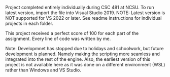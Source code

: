 Project completed entirely individually during CSC 481 at NCSU.
To run latest version, import the file into Visual Studio 2019. 
NOTE: Latest version is NOT supported for VS 2022 or later.
See readme instructions for individual projects in each folder.

This project received a perfect score of 100 for each part of the assignment. Every line of code was written by me.

Note: Developmnet has stopped due to holidays and schoolwork, but future development is planned. Namely making the scripting more seamless and integrated into the rest of the engine.
Also, the earliest version of this project is not available here as it was done on a different environment (WSL) rather than Windows and VS Studio.
